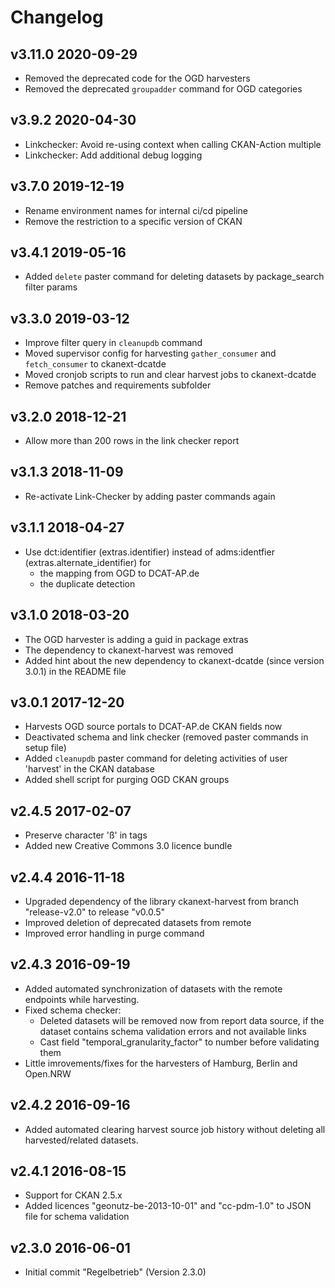 # Changelog

## v3.11.0 2020-09-29

* Removed the deprecated code for the OGD harvesters
* Removed the deprecated `groupadder` command for OGD categories

## v3.9.2 2020-04-30

* Linkchecker: Avoid re-using context when calling CKAN-Action multiple
* Linkchecker: Add additional debug logging

## v3.7.0 2019-12-19

* Rename environment names for internal ci/cd pipeline
* Remove the restriction to a specific version of CKAN

## v3.4.1 2019-05-16

* Added `delete` paster command for deleting datasets by package_search filter params

## v3.3.0 2019-03-12

* Improve filter query in `cleanupdb` command
* Moved supervisor config for harvesting `gather_consumer` and `fetch_consumer` to ckanext-dcatde
* Moved cronjob scripts to run and clear harvest jobs to ckanext-dcatde
* Remove patches and requirements subfolder

## v3.2.0 2018-12-21

* Allow more than 200 rows in the link checker report

## v3.1.3 2018-11-09

* Re-activate Link-Checker by adding paster commands again

## v3.1.1 2018-04-27

* Use dct:identifier (extras.identifier) instead of adms:identfier (extras.alternate_identifier) for
    * the mapping from OGD to DCAT-AP.de
    * the duplicate detection

## v3.1.0 2018-03-20

* The OGD harvester is adding a guid in package extras
* The dependency to ckanext-harvest was removed
* Added hint about the new dependency to ckanext-dcatde (since version 3.0.1) in the README file

## v3.0.1 2017-12-20

* Harvests OGD source portals to DCAT-AP.de CKAN fields now
* Deactivated schema and link checker (removed paster commands in setup file)
* Added `cleanupdb` paster command for deleting activities of user 'harvest' in the CKAN database
* Added shell script for purging OGD CKAN groups

## v2.4.5 2017-02-07

* Preserve character 'ß' in tags
* Added new Creative Commons 3.0 licence bundle

## v2.4.4 2016-11-18

* Upgraded dependency of the library ckanext-harvest from branch "release-v2.0" to release "v0.0.5"
* Improved deletion of deprecated datasets from remote
* Improved error handling in purge command

## v2.4.3 2016-09-19

* Added automated synchronization of datasets with the remote endpoints while harvesting.
* Fixed schema checker:
    * Deleted datasets will be removed now from report data source, if the dataset contains schema validation errors and not available links
    * Cast field "temporal_granularity_factor" to number before validating them
* Little imrovements/fixes for the harvesters of Hamburg, Berlin and Open.NRW

## v2.4.2 2016-09-16

* Added automated clearing harvest source job history without deleting all harvested/related datasets.

## v2.4.1 2016-08-15

* Support for CKAN 2.5.x
* Added licences "geonutz-be-2013-10-01" and "cc-pdm-1.0" to JSON file for schema validation

## v2.3.0 2016-06-01

* Initial commit "Regelbetrieb" (Version 2.3.0)
